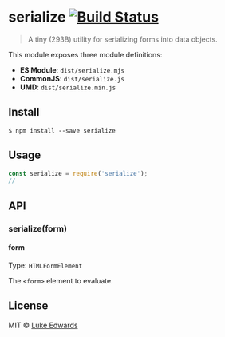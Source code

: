 # serialize [![Build Status](https://travis-ci.org/lukeed/serialize.svg?branch=master)](https://travis-ci.org/lukeed/serialize)

> A tiny (293B) utility for serializing forms into data objects.

This module exposes three module definitions:

* **ES Module**: `dist/serialize.mjs`
* **CommonJS**: `dist/serialize.js`
* **UMD**: `dist/serialize.min.js`


## Install

```
$ npm install --save serialize
```


## Usage

```js
const serialize = require('serialize');
//
```


## API

### serialize(form)

#### form
Type: `HTMLFormElement`

The `<form>` element to evaluate.


## License

MIT © [Luke Edwards](https://lukeed.com)
